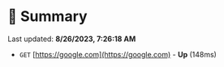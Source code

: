 # 📖 Summary
Last updated: **8/26/2023, 7:26:18 AM**

- `GET` [https://google.com](https://google.com) - **Up** (148ms)

